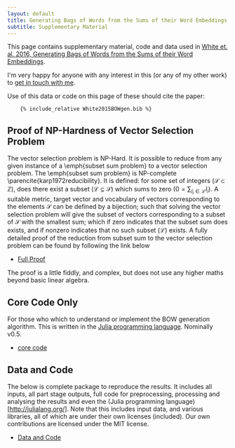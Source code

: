 ```yaml
---
layout: default
title: Generating Bags of Words from the Sums of their Word Embeddings
subtitle: Supplementary Material
---
```


This page contains supplementary material, code and data used in [White et. al. 2016, Generating Bags of Words from the Sums of their Word Embeddings](../White2015BOWgen.pdf).

I'm very happy for anyone with any interest in this (or any of my other work) to [get in touch with me]({{site.url}}/contact).

Use of this data or code on this page of these should cite the paper:

```
	{% include_relative White2015BOWgen.bib %}
```

## Proof of NP-Hardness of Vector Selection Problem

The vector selection problem is NP-Hard. It is possible to reduce from any given instance of a \emph{subset sum problem} to a vector selection problem. The \emph{subset sum problem} is NP-complete \parencite{karp1972reducibility}. It is defined: for some set of integers ($\mathcal{S}\subset\mathbb{Z}$), does there exist a subset ($\mathcal{L}\subseteq\mathcal{S}$) which sums to zero ($0=\sum_{l_i\in \mathcal{L}} l_i$).  A suitable metric, target vector and  vocabulary of vectors corresponding to the elements $\mathcal{S}$ can be defined by a bijection; such that solving the vector selection problem will give the subset of vectors corresponding to a subset of $\mathcal{S}$ with the smallest sum; which if zero indicates that the subset sum does exists, and if nonzero indicates that no such subset ($\mathcal{L}$) exists. A fully detailed proof of the reduction from subset sum to the vector selection problem can be found by following the link below

 - [Full Proof](complexity_working.pdf)
 
The proof is a little fiddly, and complex, but does not use any higher maths beyond basic linear algebra.


## Core Code Only

For those who which to understand or implement the BOW generation algorithm.
This is written in the [Julia programming language](http://julialang.org/). Nominally v0.5.

 - [core code](sowe2bow.jl)

## Data and Code

The below is complete package to reproduce the results.
It includes all inputs, all part stage outputs, full code for preprocessing, processing and analysing the results and even the (Julia programming language)[http://julialang.org/].
Note that this includes input data, and various libraries, all of which are under their own licenses (included). Our own contributions are licensed under the MIT license.
 
 - [Data and Code](https://cloudstor.aarnet.edu.au/plus/index.php/s/n7auu0HDcJoNntA)





